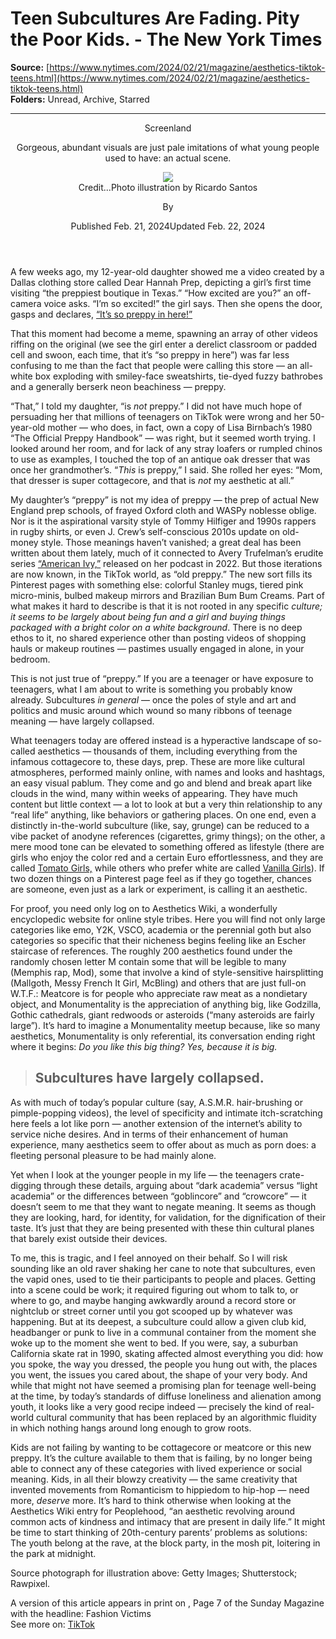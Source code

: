 # Teen Subcultures Are Fading. Pity the Poor Kids. - The New York Times

**Source:** [https://www.nytimes.com/2024/02/21/magazine/aesthetics-tiktok-teens.html](https://www.nytimes.com/2024/02/21/magazine/aesthetics-tiktok-teens.html)  
**Folders:** Unread, Archive, Starred  

---

<article><header><div><p>Screenland</p></div><p>Gorgeous, abundant visuals are just pale imitations of what young people used to have: an actual scene.</p><div><figure><div><picture><img src="https://static01.nyt.com/images/2024/02/25/magazine/25mag-Screenland-01/25mag-Screenland-01-jumbo.jpg?quality=75&amp;auto=webp"></picture></div><figcaption><span><span>Credit...</span><span><span>Photo illustration by Ricardo Santos</span></span></span></figcaption></figure></div><div><div><div><p><span>By </span></p></div></div></div><div><time><span>Published Feb. 21, 2024</span><span>Updated Feb. 22, 2024</span></time></div></header><section><div><div><p>A few weeks ago, my 12-year-old daughter showed me a video created by a Dallas clothing store called Dear Hannah Prep, depicting a girl’s first time visiting “the preppiest boutique in Texas.” “How excited are you?” an off-camera voice asks. “I’m so excited!” the girl says. Then she opens the door, gasps and declares, <a href="https://www.tiktok.com/@shopdearhannahprep/video/7289826866658086186?lang=en">“It’s so preppy in here!”</a> </p><p>That this moment had become a meme, spawning an array of other videos riffing on the original (we see the girl enter a derelict classroom or padded cell and swoon, each time, that it’s “so preppy in here”) was far less confusing to me than the fact that people were calling this store — an all-white box exploding with smiley-face sweatshirts, tie-dyed fuzzy bathrobes and a generally berserk neon beachiness — preppy.</p><p>“That,” I told my daughter, “is <em>not</em> preppy.” I did not have much hope of persuading her that millions of teenagers on TikTok were wrong and her 50-year-old mother — who does, in fact, own a copy of Lisa Birnbach’s 1980 “The Official Preppy Handbook” — was right, but it seemed worth trying. I looked around her room, and for lack of any stray loafers or rumpled chinos to use as examples, I touched the top of an antique oak dresser that was once her grandmother’s. “<em>This</em> is preppy,” I said. She rolled her eyes: “Mom, that dresser is super cottagecore, and that is <em>not</em> my aesthetic at all.” </p><p>My daughter’s “preppy” is not my idea of preppy — the prep of actual New England prep schools, of frayed Oxford cloth and WASPy noblesse oblige. Nor is it the aspirational varsity style of Tommy Hilfiger and 1990s rappers in rugby shirts, or even J. Crew’s self-conscious 2010s update on old-money style. Those meanings haven’t vanished; a great deal has been written about them lately, much of it connected to Avery Trufelman’s erudite series <a href="https://articlesofinterest.substack.com/p/american-ivy-chapter-1">“American Ivy,”</a> released on her podcast in 2022. But those iterations are now known, in the TikTok world, as “old preppy.” The new sort fills its Pinterest pages with something else: colorful Stanley mugs, tiered pink micro-minis, bulbed makeup mirrors and Brazilian Bum Bum Creams. Part of what makes it hard to describe is that it is not rooted in any specific <em>culture; it seems to be largely about being fun and a girl and buying things packaged with a bright color on a white background</em>. There is no deep ethos to it, no shared experience other than posting videos of shopping hauls or makeup routines — pastimes usually engaged in alone, in your bedroom.</p></div></div><div><div><p>This is not just true of “preppy.” If you are a teenager or have exposure to teenagers, what I am about to write is something you probably know already. Subcultures <em>in general</em> — once the poles of style and art and politics and music around which wound so many ribbons of teenage meaning — have largely collapsed.</p><p>What teenagers today are offered instead is a hyperactive landscape of so-called aesthetics — thousands of them, including everything from the infamous cottagecore to, these days, prep. These are more like cultural atmospheres, performed mainly online, with names and looks and hashtags, an easy visual pablum. They come and go and blend and break apart like clouds in the wind, many within weeks of appearing. They have much content but little context — a lot to look at but a very thin relationship to any “real life” anything, like behaviors or gathering places. On one end, even a distinctly in-the-world subculture (like, say, grunge) can be reduced to a vibe packet of anodyne references (cigarettes, grimy things); on the other, a mere mood tone can be elevated to something offered as lifestyle (there are girls who enjoy the color red and a certain Euro effortlessness, and they are called <a href="https://www.teenvogue.com/story/tiktok-tomato-girl-summer-aesthetic-trend-explained">Tomato Girls,</a> while others who prefer white are called <a href="https://www.elle.com/fashion/shopping/g42571722/vanilla-girl-aesthetic-amazon/">Vanilla Girls</a>). If two dozen things on a Pinterest page feel as if they go together, chances are someone, even just as a lark or experiment, is calling it an aesthetic.</p><p>For proof, you need only log on to Aesthetics Wiki, a wonderfully encyclopedic website for online style tribes. Here you will find not only large categories like emo, Y2K, VSCO, academia or the perennial goth but also categories so specific that their nicheness begins feeling like an Escher staircase of references. The roughly 200 aesthetics found under the randomly chosen letter M contain some that will be legible to many (Memphis rap, Mod), some that involve a kind of style-sensitive hairsplitting (Mallgoth, Messy French It Girl, McBling) and others that are just full-on W.T.F.: Meatcore is for people who appreciate raw meat as a nondietary object, and Monumentality is the appreciation of anything big, like Godzilla, Gothic cathedrals, giant redwoods or asteroids (“many asteroids are fairly large”). It’s hard to imagine a Monumentality meetup because, like so many aesthetics, Monumentality is only referential, its conversation ending right where it begins: <em>Do you like this big thing? Yes, because it is big.</em></p><blockquote><h2>Subcultures have largely collapsed. </h2></blockquote><p>As with much of today’s popular culture (say, A.S.M.R. hair-brushing or pimple-popping videos), the level of specificity and intimate itch-scratching here feels a lot like porn — another extension of the internet’s ability to service niche desires. And in terms of their enhancement of human experience, many aesthetics seem to offer about as much as porn does: a fleeting personal pleasure to be had mainly alone. </p></div></div><div><div><p>Yet when I look at the younger people in my life — the teenagers crate-digging through these details, arguing about “dark academia” versus “light academia” or the differences between “goblincore” and “crowcore” — it doesn’t seem to me that they want to negate meaning. It seems as though they are looking, hard, for identity, for validation, for the dignification of their taste. It’s just that they are being presented with these thin cultural planes that barely exist outside their devices.</p><p>To me, this is tragic, and I feel annoyed on their behalf. So I will risk sounding like an old raver shaking her cane to note that subcultures, even the vapid ones, used to tie their participants to people and places. Getting into a scene could be work; it required figuring out whom to talk to, or where to go, and maybe hanging awkwardly around a record store or nightclub or street corner until you got scooped up by whatever was happening. But at its deepest, a subculture could allow a given club kid, headbanger or punk to live in a communal container from the moment she woke up to the moment she went to bed. If you were, say, a suburban California skate rat in 1990, skating affected almost everything you did: how you spoke, the way you dressed, the people you hung out with, the places you went, the issues you cared about, the shape of your very body. And while that might not have seemed a promising plan for teenage well-being at the time, by today’s standards of diffuse loneliness and alienation among youth, it looks like a very good recipe indeed — precisely the kind of real-world cultural community that has been replaced by an algorithmic fluidity in which nothing hangs around long enough to grow roots.</p><p>Kids are not failing by wanting to be cottagecore or meatcore or this new preppy. It’s the culture available to them that is failing, by no longer being able to connect any of these categories with lived experience or social meaning. Kids, in all their blowzy creativity — the same creativity that invented movements from Romanticism to hippiedom to hip-hop — need more, <em>deserve</em> more. It’s hard to think otherwise when looking at the Aesthetics Wiki entry for Peoplehood, “an aesthetic revolving around common acts of kindness and intimacy that are present in daily life.” It might be time to start thinking of 20th-century parents’ problems as solutions: The youth belong at the rave, at the block party, in the mosh pit, loitering in the park at midnight.</p><p>Source photograph for illustration above: Getty Images; Shutterstock; Rawpixel. </p></div></div></section><div><div>A version of this article appears in print on <span> </span>, Page 7 of the Sunday Magazine with the headline: Fashion Victims</div><div>See more on: <a href="https://www.nytimes.com/spotlight/tiktok">TikTok</a></div></div></article>